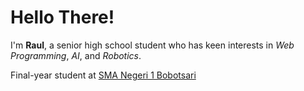 # Hello There!

I'm **Raul**, a senior high school student who has keen interests in _Web Programming_, _AI_, and _Robotics_.

Final-year student at [SMA Negeri 1 Bobotsari](http://sman1bobotsari.sch.id)
